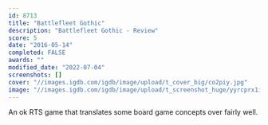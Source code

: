 ```yaml
---
id: 8713
title: "Battlefleet Gothic"
description: "Battlefleet Gothic - Review"
score: 5
date: "2016-05-14"
completed: FALSE
awards: ""
modified_date: "2022-07-04"
screenshots: []
cover: "//images.igdb.com/igdb/image/upload/t_cover_big/co2piy.jpg"
image: "//images.igdb.com/igdb/image/upload/t_screenshot_huge/yyrcprx1id762x8c8bha.jpg"
---
```

An ok RTS game that translates some board game concepts over fairly well.